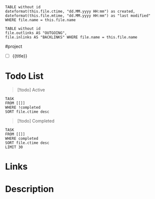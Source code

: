```dataview 
TABLE without id
dateformat(this.file.ctime, "dd.MM.yyyy HH:mm") as created,  dateformat(this.file.mtime, "dd.MM.yyyy HH:mm") as "last modified"
WHERE file.name = this.file.name
```
```dataview 
TABLE without id
file.outlinks AS "OUTGOING",
file.inlinks AS "BACKLINKS"	WHERE file.name = this.file.name 
```
#project
- [ ] {{title}}
# Todo List
> [!todo] Active
```dataview
TASK
FROM [[]]
WHERE !completed
SORT file.ctime desc
```
>[!todo] Completed
```dataview
TASK
FROM [[]]
WHERE completed
SORT file.ctime desc
LIMIT 30
```

# Links



# Description

